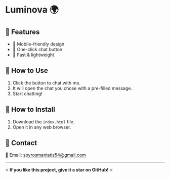 # Luminova 🌍

## 🔹 Features
- 📱 Mobile-friendly design
- 💬 One-click chat button
- 🚀 Fast & lightweight

## 🔹 How to Use
1. Click the button to chat with me.
2. It will open the chat you chose with a pre-filled message.
3. Start chatting!

## 🔹 How to Install
1. Download the `index.html` file.
2. Open it in any web browser.

## 🔹 Contact
📧 Email: spyrosmaniatis54@gmail.com 

---

⭐ **If you like this project, give it a star on GitHub!** ⭐
